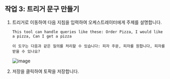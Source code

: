 ## 작업 3: 트리거 문구 만들기

1. 트리거로 이동하여 다음 지침을 입력하여 오케스트레이터에게 주제를 설명합니다.

   ```
   This tool can handle queries like these: Order Pizza, I would like a pizza, Can I get a pizza
   ```
   ```
   이 도구는 다음과 같은 질의를 처리할 수 있습니다: 피자 주문, 피자를 원합니다, 피자를 받을 수 있나요?
   ```

   ![image](https://github.com/user-attachments/assets/d39687bc-00dd-4ac0-9d3c-75af0e3ba6dc)

   
2. 저장을 클릭하여 토팍을 저장합니다.

